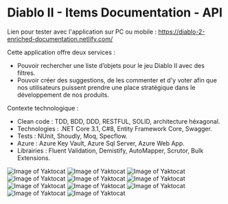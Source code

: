 # Diablo II - Items Documentation - API

Lien pour tester avec l'application sur PC ou mobile : https://diablo-2-enriched-documentation.netlify.com/

Cette application offre deux services :
- Pouvoir rechercher une liste d’objets pour le jeu Diablo II avec des filtres.
- Pouvoir créer des suggestions, de les commenter et d'y voter afin que nos utilisateurs puissent prendre une place stratégique dans le développement de nos produits.

Contexte technologique :
- Clean code : TDD, BDD, DDD, RESTFUL, SOLID, architecture héxagonal.
- Technologies : .NET Core 3.1, C#8, Entity Framework Core, Swagger.
- Tests : NUnit, Shoudly, Moq, Specflow.
- Azure : Azure Key Vault, Azure Sql Server, Azure Web App.
- Librairies : Fluent Validation, Demistify, AutoMapper, Scrutor, Bulk Extensions.

![Image of Yaktocat](https://imgur.com/NE1abk7.png)
![Image of Yaktocat](https://imgur.com/YcfceVE.png)
![Image of Yaktocat](https://imgur.com/BG6kGJJ.png)
![Image of Yaktocat](https://imgur.com/6xIDc51.png)
![Image of Yaktocat](https://imgur.com/RS6LIZP.png)
![Image of Yaktocat](https://imgur.com/BE4KDZI.png)
![Image of Yaktocat](https://imgur.com/D79YeZs.png)
![Image of Yaktocat](https://imgur.com/Vb7z4oE.png)
![Image of Yaktocat](https://imgur.com/V6KM3Gq.png)
![Image of Yaktocat](https://imgur.com/eAGkKb1.png)
![Image of Yaktocat](https://imgur.com/Q7zQnzJ.png)
